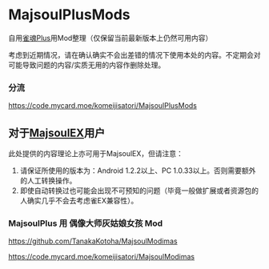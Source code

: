 # MajsoulPlusMods
自用[雀魂Plus](https://github.com/MajsoulPlus/majsoul-plus-client/releases)用Mod整理（仅保留当前最新版本上仍然可用内容）

考虑到近期情况，请在确认确实不会出差错的情况下使用本处的内容。不定期会对可能导致问题的内容/实质无用的内容作删除处理。

### 分流
https://code.mycard.moe/komeijisatori/MajsoulPlusMods

## 对于[MajsoulEX](https://github.com/moxcomic/majsoul-ex/releases)用户
此处提供的内容理论上亦可用于MajsoulEX，但请注意：
1. 请保证所使用的版本为：Android 1.2.2以上、PC 1.0.33以上。否则需要额外的人工转换操作。
2. 即使自动转换过也可能会出现不可预知的问题（毕竟一般做扩展或者资源包的人确实几乎不会去考虑雀EX兼容性）。

### MajsoulPlus 用 偶像大师灰姑娘女孩 Mod
https://github.com/TanakaKotoha/MajsoulModimas

https://code.mycard.moe/komeijisatori/MajsoulModimas
